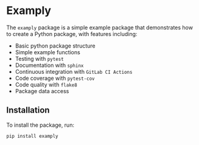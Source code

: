 <!-- index.rst content start -->

# Examply

The `examply` package is a simple example package that demonstrates how to create a Python package,
with features including:

- Basic python package structure
- Simple example functions
- Testing with `pytest`
- Documentation with `sphinx`
- Continuous integration with `GitLab CI Actions`
- Code coverage with `pytest-cov`
- Code quality with `flake8`
- Package data access

## Installation

To install the package, run:

```bash
pip install examply
```
